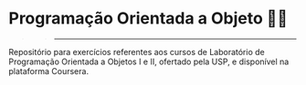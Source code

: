 # Programação Orientada a Objeto 👨‍💻
>> ---
Repositório para exercícios referentes aos cursos de Laboratório de Programação Orientada a Objetos I e II, ofertado pela USP, e disponível na plataforma Coursera.
